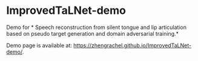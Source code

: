 # ImprovedTaLNet-demo
Demo for * Speech reconstruction from silent tongue and lip articulation based on pseudo target generation and domain adversarial training.*

Demo page is available at: <https://zhengrachel.github.io/ImprovedTaLNet-demo/>.
